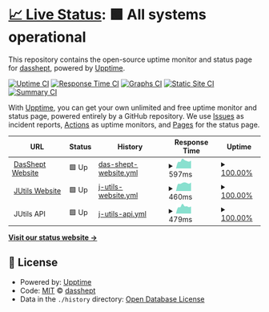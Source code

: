 # [📈 Live Status](https://status.dasshept.de): <!--live status--> **🟩 All systems operational**

This repository contains the open-source uptime monitor and status page for [dasshept](https://status.dasshept.de), powered by [Upptime](https://github.com/upptime/upptime).

[![Uptime CI](https://github.com/dasshept/uptime/workflows/Uptime%20CI/badge.svg)](https://github.com/dasshept/uptime/actions?query=workflow%3A%22Uptime+CI%22)
[![Response Time CI](https://github.com/dasshept/uptime/workflows/Response%20Time%20CI/badge.svg)](https://github.com/dasshept/uptime/actions?query=workflow%3A%22Response+Time+CI%22)
[![Graphs CI](https://github.com/dasshept/uptime/workflows/Graphs%20CI/badge.svg)](https://github.com/dasshept/uptime/actions?query=workflow%3A%22Graphs+CI%22)
[![Static Site CI](https://github.com/dasshept/uptime/workflows/Static%20Site%20CI/badge.svg)](https://github.com/dasshept/uptime/actions?query=workflow%3A%22Static+Site+CI%22)
[![Summary CI](https://github.com/dasshept/uptime/workflows/Summary%20CI/badge.svg)](https://github.com/dasshept/uptime/actions?query=workflow%3A%22Summary+CI%22)

With [Upptime](https://upptime.js.org), you can get your own unlimited and free uptime monitor and status page, powered entirely by a GitHub repository. We use [Issues](https://github.com/dasshept/uptime/issues) as incident reports, [Actions](https://github.com/dasshept/uptime/actions) as uptime monitors, and [Pages](https://status.dasshept.de) for the status page.

<!--start: status pages-->
<!-- This summary is generated by Upptime (https://github.com/upptime/upptime) -->
<!-- Do not edit this manually, your changes will be overwritten -->
<!-- prettier-ignore -->
| URL | Status | History | Response Time | Uptime |
| --- | ------ | ------- | ------------- | ------ |
| <img alt="" src="https://icons.duckduckgo.com/ip3/dasshept.de.ico" height="13"> [DasShept Website](https://dasshept.de) | 🟩 Up | [das-shept-website.yml](https://github.com/DasShept/uptime/commits/HEAD/history/das-shept-website.yml) | <details><summary><img alt="Response time graph" src="./graphs/das-shept-website/response-time-week.png" height="20"> 597ms</summary><br><a href="https://status.dasshept.de/history/das-shept-website"><img alt="Response time 624" src="https://img.shields.io/endpoint?url=https%3A%2F%2Fraw.githubusercontent.com%2FDasShept%2Fuptime%2FHEAD%2Fapi%2Fdas-shept-website%2Fresponse-time.json"></a><br><a href="https://status.dasshept.de/history/das-shept-website"><img alt="24-hour response time 508" src="https://img.shields.io/endpoint?url=https%3A%2F%2Fraw.githubusercontent.com%2FDasShept%2Fuptime%2FHEAD%2Fapi%2Fdas-shept-website%2Fresponse-time-day.json"></a><br><a href="https://status.dasshept.de/history/das-shept-website"><img alt="7-day response time 597" src="https://img.shields.io/endpoint?url=https%3A%2F%2Fraw.githubusercontent.com%2FDasShept%2Fuptime%2FHEAD%2Fapi%2Fdas-shept-website%2Fresponse-time-week.json"></a><br><a href="https://status.dasshept.de/history/das-shept-website"><img alt="30-day response time 624" src="https://img.shields.io/endpoint?url=https%3A%2F%2Fraw.githubusercontent.com%2FDasShept%2Fuptime%2FHEAD%2Fapi%2Fdas-shept-website%2Fresponse-time-month.json"></a><br><a href="https://status.dasshept.de/history/das-shept-website"><img alt="1-year response time 573" src="https://img.shields.io/endpoint?url=https%3A%2F%2Fraw.githubusercontent.com%2FDasShept%2Fuptime%2FHEAD%2Fapi%2Fdas-shept-website%2Fresponse-time-year.json"></a></details> | <details><summary><a href="https://status.dasshept.de/history/das-shept-website">100.00%</a></summary><a href="https://status.dasshept.de/history/das-shept-website"><img alt="All-time uptime 97.71%" src="https://img.shields.io/endpoint?url=https%3A%2F%2Fraw.githubusercontent.com%2FDasShept%2Fuptime%2FHEAD%2Fapi%2Fdas-shept-website%2Fuptime.json"></a><br><a href="https://status.dasshept.de/history/das-shept-website"><img alt="24-hour uptime 100.00%" src="https://img.shields.io/endpoint?url=https%3A%2F%2Fraw.githubusercontent.com%2FDasShept%2Fuptime%2FHEAD%2Fapi%2Fdas-shept-website%2Fuptime-day.json"></a><br><a href="https://status.dasshept.de/history/das-shept-website"><img alt="7-day uptime 100.00%" src="https://img.shields.io/endpoint?url=https%3A%2F%2Fraw.githubusercontent.com%2FDasShept%2Fuptime%2FHEAD%2Fapi%2Fdas-shept-website%2Fuptime-week.json"></a><br><a href="https://status.dasshept.de/history/das-shept-website"><img alt="30-day uptime 100.00%" src="https://img.shields.io/endpoint?url=https%3A%2F%2Fraw.githubusercontent.com%2FDasShept%2Fuptime%2FHEAD%2Fapi%2Fdas-shept-website%2Fuptime-month.json"></a><br><a href="https://status.dasshept.de/history/das-shept-website"><img alt="1-year uptime 95.36%" src="https://img.shields.io/endpoint?url=https%3A%2F%2Fraw.githubusercontent.com%2FDasShept%2Fuptime%2FHEAD%2Fapi%2Fdas-shept-website%2Fuptime-year.json"></a></details>
| <img alt="" src="https://icons.duckduckgo.com/ip3/jutils.dasshept.de.ico" height="13"> [JUtils Website](https://jutils.dasshept.de) | 🟩 Up | [j-utils-website.yml](https://github.com/DasShept/uptime/commits/HEAD/history/j-utils-website.yml) | <details><summary><img alt="Response time graph" src="./graphs/j-utils-website/response-time-week.png" height="20"> 460ms</summary><br><a href="https://status.dasshept.de/history/j-utils-website"><img alt="Response time 518" src="https://img.shields.io/endpoint?url=https%3A%2F%2Fraw.githubusercontent.com%2FDasShept%2Fuptime%2FHEAD%2Fapi%2Fj-utils-website%2Fresponse-time.json"></a><br><a href="https://status.dasshept.de/history/j-utils-website"><img alt="24-hour response time 420" src="https://img.shields.io/endpoint?url=https%3A%2F%2Fraw.githubusercontent.com%2FDasShept%2Fuptime%2FHEAD%2Fapi%2Fj-utils-website%2Fresponse-time-day.json"></a><br><a href="https://status.dasshept.de/history/j-utils-website"><img alt="7-day response time 460" src="https://img.shields.io/endpoint?url=https%3A%2F%2Fraw.githubusercontent.com%2FDasShept%2Fuptime%2FHEAD%2Fapi%2Fj-utils-website%2Fresponse-time-week.json"></a><br><a href="https://status.dasshept.de/history/j-utils-website"><img alt="30-day response time 499" src="https://img.shields.io/endpoint?url=https%3A%2F%2Fraw.githubusercontent.com%2FDasShept%2Fuptime%2FHEAD%2Fapi%2Fj-utils-website%2Fresponse-time-month.json"></a><br><a href="https://status.dasshept.de/history/j-utils-website"><img alt="1-year response time 505" src="https://img.shields.io/endpoint?url=https%3A%2F%2Fraw.githubusercontent.com%2FDasShept%2Fuptime%2FHEAD%2Fapi%2Fj-utils-website%2Fresponse-time-year.json"></a></details> | <details><summary><a href="https://status.dasshept.de/history/j-utils-website">100.00%</a></summary><a href="https://status.dasshept.de/history/j-utils-website"><img alt="All-time uptime 97.71%" src="https://img.shields.io/endpoint?url=https%3A%2F%2Fraw.githubusercontent.com%2FDasShept%2Fuptime%2FHEAD%2Fapi%2Fj-utils-website%2Fuptime.json"></a><br><a href="https://status.dasshept.de/history/j-utils-website"><img alt="24-hour uptime 100.00%" src="https://img.shields.io/endpoint?url=https%3A%2F%2Fraw.githubusercontent.com%2FDasShept%2Fuptime%2FHEAD%2Fapi%2Fj-utils-website%2Fuptime-day.json"></a><br><a href="https://status.dasshept.de/history/j-utils-website"><img alt="7-day uptime 100.00%" src="https://img.shields.io/endpoint?url=https%3A%2F%2Fraw.githubusercontent.com%2FDasShept%2Fuptime%2FHEAD%2Fapi%2Fj-utils-website%2Fuptime-week.json"></a><br><a href="https://status.dasshept.de/history/j-utils-website"><img alt="30-day uptime 100.00%" src="https://img.shields.io/endpoint?url=https%3A%2F%2Fraw.githubusercontent.com%2FDasShept%2Fuptime%2FHEAD%2Fapi%2Fj-utils-website%2Fuptime-month.json"></a><br><a href="https://status.dasshept.de/history/j-utils-website"><img alt="1-year uptime 95.35%" src="https://img.shields.io/endpoint?url=https%3A%2F%2Fraw.githubusercontent.com%2FDasShept%2Fuptime%2FHEAD%2Fapi%2Fj-utils-website%2Fuptime-year.json"></a></details>
| <img alt="" src="https://icons.duckduckgo.com/ip3/null.ico" height="13"> JUtils API | 🟩 Up | [j-utils-api.yml](https://github.com/DasShept/uptime/commits/HEAD/history/j-utils-api.yml) | <details><summary><img alt="Response time graph" src="./graphs/j-utils-api/response-time-week.png" height="20"> 479ms</summary><br><a href="https://status.dasshept.de/history/j-utils-api"><img alt="Response time 513" src="https://img.shields.io/endpoint?url=https%3A%2F%2Fraw.githubusercontent.com%2FDasShept%2Fuptime%2FHEAD%2Fapi%2Fj-utils-api%2Fresponse-time.json"></a><br><a href="https://status.dasshept.de/history/j-utils-api"><img alt="24-hour response time 329" src="https://img.shields.io/endpoint?url=https%3A%2F%2Fraw.githubusercontent.com%2FDasShept%2Fuptime%2FHEAD%2Fapi%2Fj-utils-api%2Fresponse-time-day.json"></a><br><a href="https://status.dasshept.de/history/j-utils-api"><img alt="7-day response time 479" src="https://img.shields.io/endpoint?url=https%3A%2F%2Fraw.githubusercontent.com%2FDasShept%2Fuptime%2FHEAD%2Fapi%2Fj-utils-api%2Fresponse-time-week.json"></a><br><a href="https://status.dasshept.de/history/j-utils-api"><img alt="30-day response time 497" src="https://img.shields.io/endpoint?url=https%3A%2F%2Fraw.githubusercontent.com%2FDasShept%2Fuptime%2FHEAD%2Fapi%2Fj-utils-api%2Fresponse-time-month.json"></a><br><a href="https://status.dasshept.de/history/j-utils-api"><img alt="1-year response time 506" src="https://img.shields.io/endpoint?url=https%3A%2F%2Fraw.githubusercontent.com%2FDasShept%2Fuptime%2FHEAD%2Fapi%2Fj-utils-api%2Fresponse-time-year.json"></a></details> | <details><summary><a href="https://status.dasshept.de/history/j-utils-api">100.00%</a></summary><a href="https://status.dasshept.de/history/j-utils-api"><img alt="All-time uptime 97.42%" src="https://img.shields.io/endpoint?url=https%3A%2F%2Fraw.githubusercontent.com%2FDasShept%2Fuptime%2FHEAD%2Fapi%2Fj-utils-api%2Fuptime.json"></a><br><a href="https://status.dasshept.de/history/j-utils-api"><img alt="24-hour uptime 100.00%" src="https://img.shields.io/endpoint?url=https%3A%2F%2Fraw.githubusercontent.com%2FDasShept%2Fuptime%2FHEAD%2Fapi%2Fj-utils-api%2Fuptime-day.json"></a><br><a href="https://status.dasshept.de/history/j-utils-api"><img alt="7-day uptime 100.00%" src="https://img.shields.io/endpoint?url=https%3A%2F%2Fraw.githubusercontent.com%2FDasShept%2Fuptime%2FHEAD%2Fapi%2Fj-utils-api%2Fuptime-week.json"></a><br><a href="https://status.dasshept.de/history/j-utils-api"><img alt="30-day uptime 100.00%" src="https://img.shields.io/endpoint?url=https%3A%2F%2Fraw.githubusercontent.com%2FDasShept%2Fuptime%2FHEAD%2Fapi%2Fj-utils-api%2Fuptime-month.json"></a><br><a href="https://status.dasshept.de/history/j-utils-api"><img alt="1-year uptime 94.76%" src="https://img.shields.io/endpoint?url=https%3A%2F%2Fraw.githubusercontent.com%2FDasShept%2Fuptime%2FHEAD%2Fapi%2Fj-utils-api%2Fuptime-year.json"></a></details>

<!--end: status pages-->

[**Visit our status website →**](https://status.dasshept.de)

## 📄 License

- Powered by: [Upptime](https://github.com/upptime/upptime)
- Code: [MIT](./LICENSE) © [dasshept](https://status.dasshept.de)
- Data in the `./history` directory: [Open Database License](https://opendatacommons.org/licenses/odbl/1-0/)
